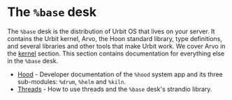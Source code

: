 # The `%base` desk

The `%base` desk is the distribution of Urbit OS that lives on your server. It contains the Urbit kernel, Arvo, the Hoon standard library, type definitions, and several libraries and other tools that make Urbit work. We cover Arvo in the [kernel](../kernel) section. This section contains documentation for everything else in the `%base` desk.

- [Hood](./hood.md) - Developer documentation of the `%hood` system app and its three sub-modules: `%drum`, `%helm` and `%kiln`.
- [Threads](./threads) - How to use threads and the `%base` desk's strandio library.
